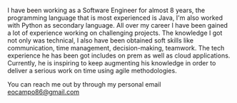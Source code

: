 I have been working as a Software Engineer for almost 8 years, the programming language that is most experienced is Java, I'm also worked with Python as secondary language.
All over my career I have been gained a lot of experience working on challenging projects. The knowledge I got not only was technical, I also have been obtained soft skills like communication, time management, decision-making, teamwork.
The tech experience he has been got includes on prem as well as cloud applications. 
Currently, he is inspiring to keep augmenting his knowledge in order to deliver a serious work on time using agile methodologies. 

You can reach me out by through my personal email eocampo86@gmail.com
